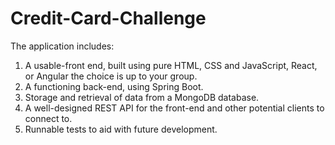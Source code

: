 # Credit-Card-Challenge
The application includes:
1. A usable-front end, built using pure HTML, CSS and JavaScript, React, or Angular the choice is up to your group.
2. A functioning back-end, using Spring Boot.
3. Storage and retrieval of data from a MongoDB database.
4. A well-designed REST API for the front-end and other potential clients to connect to.
5. Runnable tests to aid with future development.

